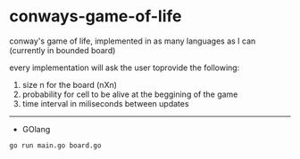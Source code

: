 # conways-game-of-life
conway's game of life, implemented in as many languages as I can (currently in bounded board)

every implementation will ask the user toprovide the following:
1. size n for the board (nXn)
2. probability for cell to be alive at the beggining of the game
3. time interval in miliseconds between updates

---

* GOlang

``` go run main.go board.go ```
